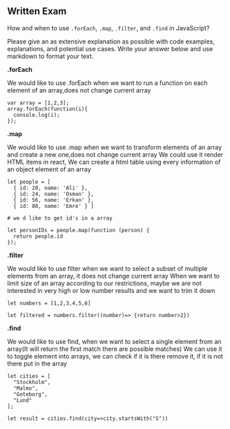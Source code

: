 ## Written Exam

How and when to use `.forEach`, `.map`, `.filter`, and `.find` in JavaScript?

Please give an as extensive explanation as possible with code examples, explanations, and potential use cases. Write your answer below and use markdown to format your text.

**.forEach**

We would like to use .forEach when we want to run a function on each element of an array,does not change current array

```
var array = [1,2,3];
array.forEach(function(i){
  console.log(i);
});
```

**.map**

We would like to use .map when we want to transform elements of an array and create a new one,does not change current array
We could use it render HTML items in react, We can create a html table using every information of an object element of an array

```
let people = [
  { id: 20, name: 'Ali' },
  { id: 24, name: 'Osman' },
  { id: 56, name: 'Erkan' },
  { id: 88, name: 'Emre' } ]

# we d like to get id's in a array

let personIDs = people.map(function (person) {
  return people.id
});
```

**.filter**

We would like to use filter when we want to select a subset of multiple elements from an array, it does not change current array
When we want to limit size of an array according to our restrictions, maybe we are not interested in very high or low number results and we want to trim it down

```
let numbers = [1,2,3,4,5,6]

let filtered = numbers.filter((number)=> {return number>2})
```

**.find**

We would like to use find, when we want to select a single element from an array(It will return the first match there are possible matches)
We can use it to toggle element into arrays, we can check if it is there remove it, if it is not there put in the array

```
let cities = [
  "Stockholm",
  "Malmo",
  "Goteborg",
  "Lund"
];

let result = cities.find(city=>city.startsWith("S"))
```
